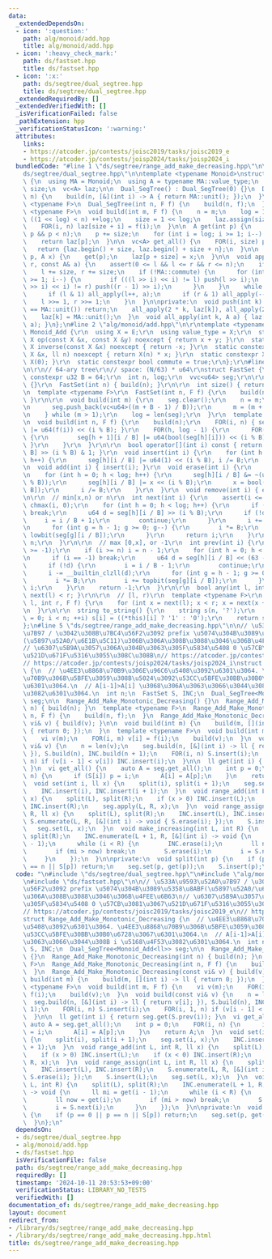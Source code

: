```yaml
---
data:
  _extendedDependsOn:
  - icon: ':question:'
    path: alg/monoid/add.hpp
    title: alg/monoid/add.hpp
  - icon: ':heavy_check_mark:'
    path: ds/fastset.hpp
    title: ds/fastset.hpp
  - icon: ':x:'
    path: ds/segtree/dual_segtree.hpp
    title: ds/segtree/dual_segtree.hpp
  _extendedRequiredBy: []
  _extendedVerifiedWith: []
  _isVerificationFailed: false
  _pathExtension: hpp
  _verificationStatusIcon: ':warning:'
  attributes:
    links:
    - https://atcoder.jp/contests/joisc2019/tasks/joisc2019_e
    - https://atcoder.jp/contests/joisp2024/tasks/joisp2024_i
  bundledCode: "#line 1 \"ds/segtree/range_add_make_decreasing.hpp\"\n\n#line 2 \"\
    ds/segtree/dual_segtree.hpp\"\n\ntemplate <typename Monoid>\nstruct Dual_SegTree\
    \ {\n  using MA = Monoid;\n  using A = typename MA::value_type;\n  int n, log,\
    \ size;\n  vc<A> laz;\n\n  Dual_SegTree() : Dual_SegTree(0) {}\n  Dual_SegTree(int\
    \ n) {\n    build(n, [&](int i) -> A { return MA::unit(); });\n  }\n  template\
    \ <typename F>\n  Dual_SegTree(int n, F f) {\n    build(n, f);\n  }\n\n  template\
    \ <typename F>\n  void build(int m, F f) {\n    n = m;\n    log = 1;\n    while\
    \ ((1 << log) < n) ++log;\n    size = 1 << log;\n    laz.assign(size << 1, MA::unit());\n\
    \    FOR(i, n) laz[size + i] = f(i);\n  }\n\n  A get(int p) {\n    assert(0 <=\
    \ p && p < n);\n    p += size;\n    for (int i = log; i >= 1; i--) push(p >> i);\n\
    \    return laz[p];\n  }\n\n  vc<A> get_all() {\n    FOR(i, size) push(i);\n \
    \   return {laz.begin() + size, laz.begin() + size + n};\n  }\n\n  void set(int\
    \ p, A x) {\n    get(p);\n    laz[p + size] = x;\n  }\n\n  void apply(int l, int\
    \ r, const A& a) {\n    assert(0 <= l && l <= r && r <= n);\n    if (l == r) return;\n\
    \    l += size, r += size;\n    if (!MA::commute) {\n      for (int i = log; i\
    \ >= 1; i--) {\n        if (((l >> i) << i) != l) push(l >> i);\n        if (((r\
    \ >> i) << i) != r) push((r - 1) >> i);\n      }\n    }\n    while (l < r) {\n\
    \      if (l & 1) all_apply(l++, a);\n      if (r & 1) all_apply(--r, a);\n  \
    \    l >>= 1, r >>= 1;\n    }\n  }\n\nprivate:\n  void push(int k) {\n    if (laz[k]\
    \ == MA::unit()) return;\n    all_apply(2 * k, laz[k]), all_apply(2 * k + 1, laz[k]);\n\
    \    laz[k] = MA::unit();\n  }\n  void all_apply(int k, A a) { laz[k] = MA::op(laz[k],\
    \ a); }\n};\n#line 2 \"alg/monoid/add.hpp\"\n\r\ntemplate <typename E>\r\nstruct\
    \ Monoid_Add {\r\n  using X = E;\r\n  using value_type = X;\r\n  static constexpr\
    \ X op(const X &x, const X &y) noexcept { return x + y; }\r\n  static constexpr\
    \ X inverse(const X &x) noexcept { return -x; }\r\n  static constexpr X power(const\
    \ X &x, ll n) noexcept { return X(n) * x; }\r\n  static constexpr X unit() { return\
    \ X(0); }\r\n  static constexpr bool commute = true;\r\n};\r\n#line 2 \"ds/fastset.hpp\"\
    \n\r\n// 64-ary tree\r\n// space: (N/63) * u64\r\nstruct FastSet {\r\n  static\
    \ constexpr u32 B = 64;\r\n  int n, log;\r\n  vvc<u64> seg;\r\n\r\n  FastSet()\
    \ {}\r\n  FastSet(int n) { build(n); }\r\n\r\n  int size() { return n; }\r\n\r\
    \n  template <typename F>\r\n  FastSet(int n, F f) {\r\n    build(n, f);\r\n \
    \ }\r\n\r\n  void build(int m) {\r\n    seg.clear();\r\n    n = m;\r\n    do {\r\
    \n      seg.push_back(vc<u64>((m + B - 1) / B));\r\n      m = (m + B - 1) / B;\r\
    \n    } while (m > 1);\r\n    log = len(seg);\r\n  }\r\n  template <typename F>\r\
    \n  void build(int n, F f) {\r\n    build(n);\r\n    FOR(i, n) { seg[0][i / B]\
    \ |= u64(f(i)) << (i % B); }\r\n    FOR(h, log - 1) {\r\n      FOR(i, len(seg[h]))\
    \ {\r\n        seg[h + 1][i / B] |= u64(bool(seg[h][i])) << (i % B);\r\n     \
    \ }\r\n    }\r\n  }\r\n\r\n  bool operator[](int i) const { return seg[0][i /\
    \ B] >> (i % B) & 1; }\r\n  void insert(int i) {\r\n    for (int h = 0; h < log;\
    \ h++) {\r\n      seg[h][i / B] |= u64(1) << (i % B), i /= B;\r\n    }\r\n  }\r\
    \n  void add(int i) { insert(i); }\r\n  void erase(int i) {\r\n    u64 x = 0;\r\
    \n    for (int h = 0; h < log; h++) {\r\n      seg[h][i / B] &= ~(u64(1) << (i\
    \ % B));\r\n      seg[h][i / B] |= x << (i % B);\r\n      x = bool(seg[h][i /\
    \ B]);\r\n      i /= B;\r\n    }\r\n  }\r\n  void remove(int i) { erase(i); }\r\
    \n\r\n  // min[x,n) or n\r\n  int next(int i) {\r\n    assert(i <= n);\r\n   \
    \ chmax(i, 0);\r\n    for (int h = 0; h < log; h++) {\r\n      if (i / B == seg[h].size())\
    \ break;\r\n      u64 d = seg[h][i / B] >> (i % B);\r\n      if (!d) {\r\n   \
    \     i = i / B + 1;\r\n        continue;\r\n      }\r\n      i += lowbit(d);\r\
    \n      for (int g = h - 1; g >= 0; g--) {\r\n        i *= B;\r\n        i +=\
    \ lowbit(seg[g][i / B]);\r\n      }\r\n      return i;\r\n    }\r\n    return\
    \ n;\r\n  }\r\n\r\n  // max [0,x], or -1\r\n  int prev(int i) {\r\n    assert(i\
    \ >= -1);\r\n    if (i >= n) i = n - 1;\r\n    for (int h = 0; h < log; h++) {\r\
    \n      if (i == -1) break;\r\n      u64 d = seg[h][i / B] << (63 - i % B);\r\n\
    \      if (!d) {\r\n        i = i / B - 1;\r\n        continue;\r\n      }\r\n\
    \      i -= __builtin_clzll(d);\r\n      for (int g = h - 1; g >= 0; g--) {\r\n\
    \        i *= B;\r\n        i += topbit(seg[g][i / B]);\r\n      }\r\n      return\
    \ i;\r\n    }\r\n    return -1;\r\n  }\r\n\r\n  bool any(int l, int r) { return\
    \ next(l) < r; }\r\n\r\n  // [l, r)\r\n  template <typename F>\r\n  void enumerate(int\
    \ l, int r, F f) {\r\n    for (int x = next(l); x < r; x = next(x + 1)) f(x);\r\
    \n  }\r\n\r\n  string to_string() {\r\n    string s(n, '?');\r\n    for (int i\
    \ = 0; i < n; ++i) s[i] = ((*this)[i] ? '1' : '0');\r\n    return s;\r\n  }\r\n\
    };\n#line 5 \"ds/segtree/range_add_make_decreasing.hpp\"\n\n// \u533A\u9593\u52A0\
    \u7B97 / \u3042\u308B\u7BC4\u56F2\u3092 prefix \u5074\u304B\u3089\u5358\u8ABF\
    (\u5897\u52A0/\u6E1B\u5C11)\u306B\u306A\u308B\u3088\u3046\u306B\u4FEE\u6B63\n\
    // \u6307\u5B9A\u3057\u306A\u304B\u3063\u305F\u5834\u5408 0 \u57CB\u3081\u3067\
    \u521D\u671F\u5316\u3055\u308C\u308B\n// https://atcoder.jp/contests/joisc2019/tasks/joisc2019_e\n\
    // https://atcoder.jp/contests/joisp2024/tasks/joisp2024_i\nstruct Range_Add_Make_Monotonic_Decreasing\
    \ {\n  // \u4EE3\u8868\u70B9\u306E\u96C6\u5408\u3092\u6301\u3064. \u4EE3\u8868\
    \u70B9\u306B\u5BFE\u3059\u308B\u5024\u3092\u53CC\u5BFE\u30BB\u30B0\u6728\u3067\
    \u6301\u3064.\n  // A[i-1]>A[i] \u3068\u306A\u3063\u3066\u3044\u308B i \u5168\u4F53\
    \u3082\u6301\u3064.\n  int n;\n  FastSet S, INC;\n  Dual_SegTree<Monoid_Add<ll>>\
    \ seg;\n\n  Range_Add_Make_Monotonic_Decreasing() {}\n  Range_Add_Make_Monotonic_Decreasing(int\
    \ n) { build(n); }\n  template <typename F>\n  Range_Add_Make_Monotonic_Decreasing(int\
    \ n, F f) {\n    build(n, f);\n  }\n  Range_Add_Make_Monotonic_Decreasing(const\
    \ vi& v) { build(v); }\n\n  void build(int m) {\n    build(m, [](int i) -> ll\
    \ { return 0; });\n  }\n  template <typename F>\n  void build(int m, F f) {\n\
    \    vi v(m);\n    FOR(i, m) v[i] = f(i);\n    build(v);\n  }\n  void build(const\
    \ vi& v) {\n    n = len(v);\n    seg.build(n, [&](int i) -> ll { return v[i];\
    \ }), S.build(n), INC.build(n + 1);\n    FOR(i, n) S.insert(i);\n    FOR(i, 1,\
    \ n) if (v[i - 1] < v[i]) INC.insert(i);\n  }\n\n  ll get(int i) { return seg.get(S.prev(i));\
    \ }\n  vi get_all() {\n    auto A = seg.get_all();\n    int p = 0;\n    FOR(i,\
    \ n) {\n      if (S[i]) p = i;\n      A[i] = A[p];\n    }\n    return A;\n  }\n\
    \  void set(int i, ll x) {\n    split(i), split(i + 1);\n    seg.set(i, x);\n\
    \    INC.insert(i), INC.insert(i + 1);\n  }\n  void range_add(int L, int R, ll\
    \ x) {\n    split(L), split(R);\n    if (x > 0) INC.insert(L);\n    if (x < 0)\
    \ INC.insert(R);\n    seg.apply(L, R, x);\n  }\n  void range_assign(int L, int\
    \ R, ll x) {\n    split(L), split(R);\n    INC.insert(L), INC.insert(R);\n   \
    \ S.enumerate(L, R, [&](int i) -> void { S.erase(i); });\n    S.insert(L);\n \
    \   seg.set(L, x);\n  }\n  void make_increasing(int L, int R) {\n    split(L),\
    \ split(R);\n    INC.enumerate(L + 1, R, [&](int i) -> void {\n      ll mi = get(i\
    \ - 1);\n      while (i < R) {\n        INC.erase(i);\n        ll now = get(i);\n\
    \        if (mi > now) break;\n        S.erase(i);\n        i = S.next(i);\n \
    \     }\n    });\n  }\n\nprivate:\n  void split(int p) {\n    if (p == 0 || p\
    \ == n || S[p]) return;\n    seg.set(p, get(p));\n    S.insert(p);\n  }\n};\n"
  code: "\n#include \"ds/segtree/dual_segtree.hpp\"\n#include \"alg/monoid/add.hpp\"\
    \n#include \"ds/fastset.hpp\"\n\n// \u533A\u9593\u52A0\u7B97 / \u3042\u308B\u7BC4\
    \u56F2\u3092 prefix \u5074\u304B\u3089\u5358\u8ABF(\u5897\u52A0/\u6E1B\u5C11)\u306B\
    \u306A\u308B\u3088\u3046\u306B\u4FEE\u6B63\n// \u6307\u5B9A\u3057\u306A\u304B\u3063\
    \u305F\u5834\u5408 0 \u57CB\u3081\u3067\u521D\u671F\u5316\u3055\u308C\u308B\n\
    // https://atcoder.jp/contests/joisc2019/tasks/joisc2019_e\n// https://atcoder.jp/contests/joisp2024/tasks/joisp2024_i\n\
    struct Range_Add_Make_Monotonic_Decreasing {\n  // \u4EE3\u8868\u70B9\u306E\u96C6\
    \u5408\u3092\u6301\u3064. \u4EE3\u8868\u70B9\u306B\u5BFE\u3059\u308B\u5024\u3092\
    \u53CC\u5BFE\u30BB\u30B0\u6728\u3067\u6301\u3064.\n  // A[i-1]>A[i] \u3068\u306A\
    \u3063\u3066\u3044\u308B i \u5168\u4F53\u3082\u6301\u3064.\n  int n;\n  FastSet\
    \ S, INC;\n  Dual_SegTree<Monoid_Add<ll>> seg;\n\n  Range_Add_Make_Monotonic_Decreasing()\
    \ {}\n  Range_Add_Make_Monotonic_Decreasing(int n) { build(n); }\n  template <typename\
    \ F>\n  Range_Add_Make_Monotonic_Decreasing(int n, F f) {\n    build(n, f);\n\
    \  }\n  Range_Add_Make_Monotonic_Decreasing(const vi& v) { build(v); }\n\n  void\
    \ build(int m) {\n    build(m, [](int i) -> ll { return 0; });\n  }\n  template\
    \ <typename F>\n  void build(int m, F f) {\n    vi v(m);\n    FOR(i, m) v[i] =\
    \ f(i);\n    build(v);\n  }\n  void build(const vi& v) {\n    n = len(v);\n  \
    \  seg.build(n, [&](int i) -> ll { return v[i]; }), S.build(n), INC.build(n +\
    \ 1);\n    FOR(i, n) S.insert(i);\n    FOR(i, 1, n) if (v[i - 1] < v[i]) INC.insert(i);\n\
    \  }\n\n  ll get(int i) { return seg.get(S.prev(i)); }\n  vi get_all() {\n   \
    \ auto A = seg.get_all();\n    int p = 0;\n    FOR(i, n) {\n      if (S[i]) p\
    \ = i;\n      A[i] = A[p];\n    }\n    return A;\n  }\n  void set(int i, ll x)\
    \ {\n    split(i), split(i + 1);\n    seg.set(i, x);\n    INC.insert(i), INC.insert(i\
    \ + 1);\n  }\n  void range_add(int L, int R, ll x) {\n    split(L), split(R);\n\
    \    if (x > 0) INC.insert(L);\n    if (x < 0) INC.insert(R);\n    seg.apply(L,\
    \ R, x);\n  }\n  void range_assign(int L, int R, ll x) {\n    split(L), split(R);\n\
    \    INC.insert(L), INC.insert(R);\n    S.enumerate(L, R, [&](int i) -> void {\
    \ S.erase(i); });\n    S.insert(L);\n    seg.set(L, x);\n  }\n  void make_increasing(int\
    \ L, int R) {\n    split(L), split(R);\n    INC.enumerate(L + 1, R, [&](int i)\
    \ -> void {\n      ll mi = get(i - 1);\n      while (i < R) {\n        INC.erase(i);\n\
    \        ll now = get(i);\n        if (mi > now) break;\n        S.erase(i);\n\
    \        i = S.next(i);\n      }\n    });\n  }\n\nprivate:\n  void split(int p)\
    \ {\n    if (p == 0 || p == n || S[p]) return;\n    seg.set(p, get(p));\n    S.insert(p);\n\
    \  }\n};\n"
  dependsOn:
  - ds/segtree/dual_segtree.hpp
  - alg/monoid/add.hpp
  - ds/fastset.hpp
  isVerificationFile: false
  path: ds/segtree/range_add_make_decreasing.hpp
  requiredBy: []
  timestamp: '2024-10-11 20:53:53+09:00'
  verificationStatus: LIBRARY_NO_TESTS
  verifiedWith: []
documentation_of: ds/segtree/range_add_make_decreasing.hpp
layout: document
redirect_from:
- /library/ds/segtree/range_add_make_decreasing.hpp
- /library/ds/segtree/range_add_make_decreasing.hpp.html
title: ds/segtree/range_add_make_decreasing.hpp
---
```

